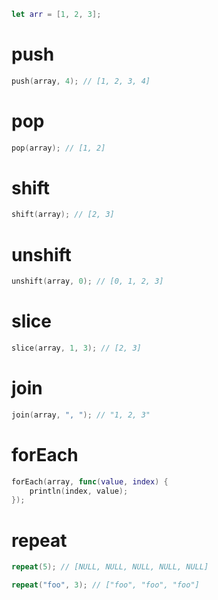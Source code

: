 ```swift
let arr = [1, 2, 3];
```

# push

```swift
push(array, 4); // [1, 2, 3, 4]
```

# pop

```swift
pop(array); // [1, 2]
```

# shift

```swift
shift(array); // [2, 3]
```

# unshift

```swift
unshift(array, 0); // [0, 1, 2, 3]
```

# slice

```swift
slice(array, 1, 3); // [2, 3]
```

# join

```swift
join(array, ", "); // "1, 2, 3"
```

# forEach

```swift
forEach(array, func(value, index) {
    println(index, value);
});
```

# repeat

```swift
repeat(5); // [NULL, NULL, NULL, NULL, NULL]

repeat("foo", 3); // ["foo", "foo", "foo"]
```
